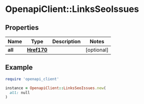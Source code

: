 # OpenapiClient::LinksSeoIssues

## Properties

| Name | Type | Description | Notes |
| ---- | ---- | ----------- | ----- |
| **all** | [**Href170**](Href170.md) |  | [optional] |

## Example

```ruby
require 'openapi_client'

instance = OpenapiClient::LinksSeoIssues.new(
  all: null
)
```

